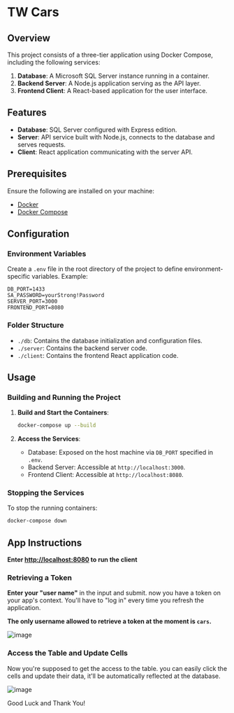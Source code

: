 # TW Cars

## Overview

This project consists of a three-tier application using Docker Compose, including the following services:

1. **Database**: A Microsoft SQL Server instance running in a container.
2. **Backend Server**: A Node.js application serving as the API layer.
3. **Frontend Client**: A React-based application for the user interface.

## Features

- **Database**: SQL Server configured with Express edition.
- **Server**: API service built with Node.js, connects to the database and serves requests.
- **Client**: React application communicating with the server API.

## Prerequisites

Ensure the following are installed on your machine:

- [Docker](https://www.docker.com/get-started)
- [Docker Compose](https://docs.docker.com/compose/install/)

## Configuration

### Environment Variables

Create a `.env` file in the root directory of the project to define environment-specific variables. Example:

```env
DB_PORT=1433
SA_PASSWORD=yourStrong!Password
SERVER_PORT=3000
FRONTEND_PORT=8080
```

### Folder Structure

- `./db`: Contains the database initialization and configuration files.
- `./server`: Contains the backend server code.
- `./client`: Contains the frontend React application code.

## Usage

### Building and Running the Project

1. **Build and Start the Containers**:

   ```bash
   docker-compose up --build
   ```

2. **Access the Services**:
   - Database: Exposed on the host machine via `DB_PORT` specified in `.env`.
   - Backend Server: Accessible at `http://localhost:3000`.
   - Frontend Client: Accessible at `http://localhost:8080`.

### Stopping the Services

To stop the running containers:

```bash
docker-compose down
```

## App Instructions

**Enter [http://localhost:8080](http://localhost:8080) to run the client**
### Retrieving a Token

**Enter your "user name"**
   in the input and submit. now you have a token on your app's context. You'll have to "log in" every time you refresh the application.

   **The only username allowed to retrieve a token at the moment is `cars`.**

   ![image](https://github.com/user-attachments/assets/03abe625-cad4-428d-9f70-a7aa87b60be0)



### Access the Table and Update Cells
   Now you're supposed to get the access to the table. you can easily click the cells and update their data, it'll be automatically reflected at the database.

   
   ![image](https://github.com/user-attachments/assets/bbee7e53-4b74-4fad-aff2-bee2633ab899)


Good Luck and Thank You!
